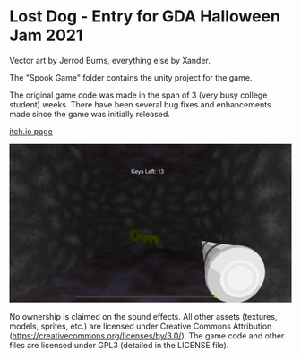 # Lost Dog - Entry for GDA Halloween Jam 2021
Vector art by Jerrod Burns, everything else by Xander.

The "Spook Game" folder contains the unity project for the game.

The original game code was made in the span of 3 (very busy college student) weeks. 
There have been several bug fixes and enhancements made since the game was initially released.

[itch.io page](https://x54321.itch.io/lost-dog)

![screenshot](screen0.png)

No ownership is claimed on the sound effects. All other assets (textures, models, sprites, etc.) are licensed under Creative Commons Attribution (https://creativecommons.org/licenses/by/3.0/). The game code and other files are licensed under GPL3 (detailed in the LICENSE file).
